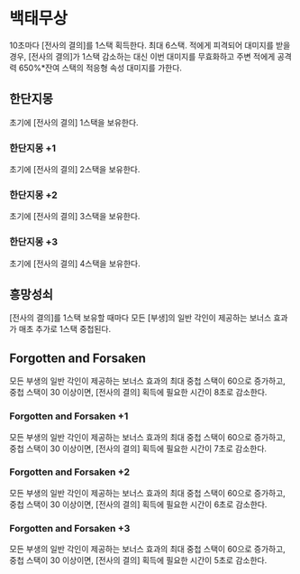 # 백태무상

10초마다 [전사의 결의]를 1스택 획득한다. 최대 6스택. 적에게 피격되어 대미지를 받을 경우, [전사의 결의]가 1스택 감소하는 대신 이번 대미지를 무효화하고 주변 적에게 공격력 650%\*잔여 스택의 적응형 속성 대미지를 가한다.

## 한단지몽

초기에 [전사의 결의] 1스택을 보유한다.

### 한단지몽 +1

초기에 [전사의 결의] 2스택을 보유한다.

### 한단지몽 +2

초기에 [전사의 결의] 3스택을 보유한다.

### 한단지몽 +3

초기에 [전사의 결의] 4스택을 보유한다.

## 흥망성쇠

[전사의 결의]를 1스택 보유할 때마다 모든 [부생]의 일반 각인이 제공하는 보너스 효과가 매초 추가로 1스택 중첩된다.

## Forgotten and Forsaken

모든 부생의 일반 각인이 제공하는 보너스 효과의 최대 중첩 스택이 60으로 증가하고, 중첩 스택이 30 이상이면, [전사의 결의] 획득에 필요한 시간이 8초로 감소한다.

### Forgotten and Forsaken +1

모든 부생의 일반 각인이 제공하는 보너스 효과의 최대 중첩 스택이 60으로 증가하고, 중첩 스택이 30 이상이면, [전사의 결의] 획득에 필요한 시간이 7초로 감소한다.

### Forgotten and Forsaken +2

모든 부생의 일반 각인이 제공하는 보너스 효과의 최대 중첩 스택이 60으로 증가하고, 중첩 스택이 30 이상이면, [전사의 결의] 획득에 필요한 시간이 6초로 감소한다.

### Forgotten and Forsaken +3

모든 부생의 일반 각인이 제공하는 보너스 효과의 최대 중첩 스택이 60으로 증가하고, 중첩 스택이 30 이상이면, [전사의 결의] 획득에 필요한 시간이 5초로 감소한다.

